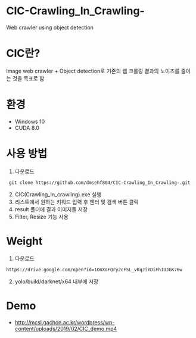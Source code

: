 # CIC-Crawling_In_Crawling-
Web crawler using object detection

# CIC란?
Image web crawler + Object detection로 기존의 웹 크롤링 결과의 노이즈를 줄이는 것을 목표로 함 

# 환경
* Windows 10
* CUDA 8.0

# 사용 방법
1. 다운로드 
<pre><code> git clone https://github.com/dmsehf804/CIC-Crawling_In_Crawling-.git</code></pre>
2. CIC(Crawling_In_crawling).exe 실행
3. 리스트에서 원하는 키워드 입력 후 엔터 및 검색 버튼 클릭
4. result 폴더에 결과 이미지들 저장 
5. Filter, Resize 기능 사용

# Weight
1. 다운로드
<pre><code>https://drive.google.com/open?id=1OnXoFQry2cFSL_vKqJiYDiFh1UJGK76w</code></pre>
2. yolo/build/darknet/x64 내부에 저장

# Demo
* http://mcsl.gachon.ac.kr/wordpress/wp-content/uploads/2019/02/CIC_demo.mp4
